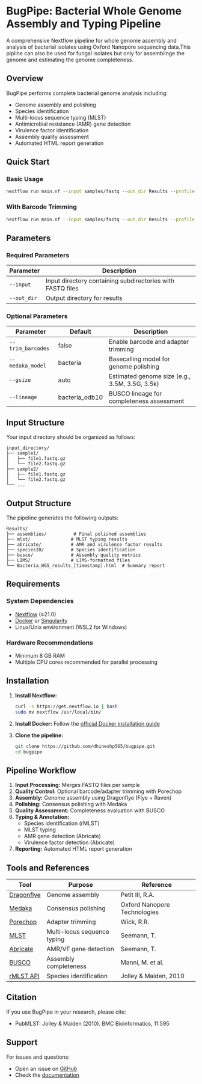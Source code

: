 # BugPipe: Bacterial Whole Genome Assembly and Typing Pipeline

A comprehensive Nextflow pipeline for whole genome assembly and analysis of bacterial isolates using Oxford Nanopore sequencing data.This pipline can also be used for fungal isolates but only for assemblinge the genome and estimating the genome completeness.

## Overview

BugPipe performs complete bacterial genome analysis including:
- Genome assembly and polishing
- Species identification
- Multi-locus sequence typing (MLST)
- Antimicrobial resistance (AMR) gene detection
- Virulence factor identification
- Assembly quality assessment
- Automated HTML report generation

## Quick Start

### Basic Usage
```bash
nextflow run main.nf --input samples/fastq --out_dir Results --profile docker
```

### With Barcode Trimming
```bash
nextflow run main.nf --input samples/fastq --out_dir Results --profile docker --trim_barcodes
```

## Parameters

### Required Parameters
| Parameter | Description |
|-----------|-------------|
| `--input` | Input directory containing subdirectories with FASTQ files |
| `--out_dir` | Output directory for results |

### Optional Parameters
| Parameter | Default | Description |
|-----------|---------|-------------|
| `--trim_barcodes` | false | Enable barcode and adapter trimming |
| `--medaka_model` | bacteria | Basecalling model for genome polishing |
| `--gsize` | auto | Estimated genome size (e.g., 3.5M, 3.5G, 3.5k) |
| `--lineage` | bacteria_odb10 | BUSCO lineage for completeness assessment |

## Input Structure

Your input directory should be organized as follows:
```
input_directory/
├── sample1/
│   ├── file1.fastq.gz
│   └── file2.fastq.gz
├── sample2/
│   ├── file1.fastq.gz
│   └── file2.fastq.gz
└── ...
```

## Output Structure

The pipeline generates the following outputs:
```
Results/
├── assemblies/          # Final polished assemblies
├── mlst/               # MLST typing results
├── abricate/           # AMR and virulence factor results
├── speciesID/          # Species identification
├── busco/              # Assembly quality metrics
├── LIMS/               # LIMS-formatted files
└── Bacteria_WGS_results_[timestamp].html  # Summary report
```

## Requirements

### System Dependencies
- [Nextflow](https://www.nextflow.io/) (≥21.0)
- [Docker](https://www.docker.com/) or [Singularity](https://sylabs.io/singularity/)
- Linux/Unix environment (WSL2 for Windows)

### Hardware Recommendations
- Minimum 8 GB RAM
- Multiple CPU cores recommended for parallel processing

## Installation

1. **Install Nextflow:**
   ```bash
   curl -s https://get.nextflow.io | bash
   sudo mv nextflow /usr/local/bin/
   ```

2. **Install Docker:**
   Follow the [official Docker installation guide](https://docs.docker.com/get-docker/)

3. **Clone the pipeline:**
   ```bash
   git clone https://github.com/dhineshp565/bugpipe.git
   cd bugpipe
   ```

## Pipeline Workflow

1. **Input Processing:** Merges FASTQ files per sample
2. **Quality Control:** Optional barcode/adapter trimming with Porechop
3. **Assembly:** Genome assembly using Dragonflye (Flye + Raven)
4. **Polishing:** Consensus polishing with Medaka
5. **Quality Assessment:** Completeness evaluation with BUSCO
6. **Typing & Annotation:**
   - Species identification (rMLST)
   - MLST typing
   - AMR gene detection (Abricate)
   - Virulence factor detection (Abricate)
7. **Reporting:** Automated HTML report generation

## Tools and References

| Tool | Purpose | Reference |
|------|---------|-----------|
| [Dragonflye](https://github.com/rpetit3/dragonflye) | Genome assembly | Petit III, R.A. |
| [Medaka](https://github.com/nanoporetech/medaka) | Consensus polishing | Oxford Nanopore Technologies |
| [Porechop](https://github.com/rrwick/Porechop) | Adapter trimming | Wick, R.R. |
| [MLST](https://github.com/tseemann/mlst) | Multi-locus sequence typing | Seemann, T. |
| [Abricate](https://github.com/tseemann/abricate) | AMR/VF gene detection | Seemann, T. |
| [BUSCO](https://busco.ezlab.org/) | Assembly completeness | Manni, M. et al. |
| [rMLST API](https://pubmlst.org/species-id) | Species identification | Jolley & Maiden, 2010 |

## Citation

If you use BugPipe in your research, please cite:
- PubMLST: Jolley & Maiden (2010). BMC Bioinformatics, 11:595

## Support

For issues and questions:
- Open an issue on [GitHub](https://github.com/dhineshp565/bugpipe/issues)
- Check the [documentation](link-to-docs)

